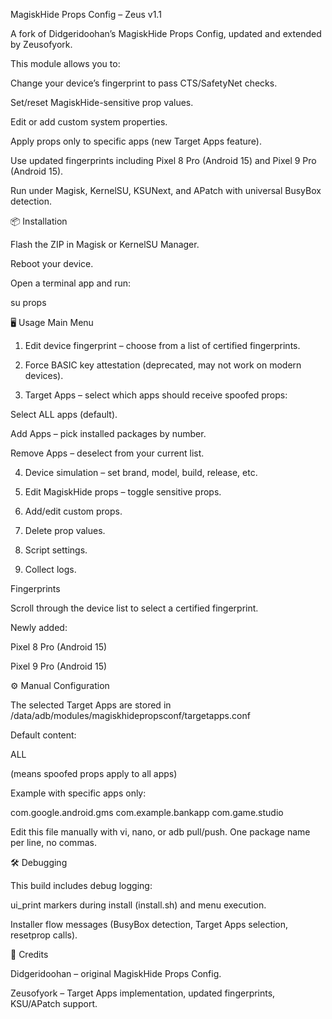 MagiskHide Props Config – Zeus v1.1

A fork of Didgeridoohan’s MagiskHide Props Config, updated and extended by Zeusofyork.



This module allows you to:

Change your device’s fingerprint to pass CTS/SafetyNet checks.

Set/reset MagiskHide-sensitive prop values.

Edit or add custom system properties.

Apply props only to specific apps (new Target Apps feature).

Use updated fingerprints including Pixel 8 Pro (Android 15) and Pixel 9 Pro (Android 15).

Run under Magisk, KernelSU, KSUNext, and APatch with universal BusyBox detection.

📦 Installation

Flash the ZIP in Magisk or KernelSU Manager.

Reboot your device.

Open a terminal app and run:

  su
  props

🖥️ Usage
Main Menu

1. Edit device fingerprint – choose from a list of certified fingerprints.

2. Force BASIC key attestation (deprecated, may not work on modern devices).

3. Target Apps – select which apps should receive spoofed props:

Select ALL apps (default).

Add Apps – pick installed packages by number.

Remove Apps – deselect from your current list.

4. Device simulation – set brand, model, build, release, etc.

5. Edit MagiskHide props – toggle sensitive props.

6. Add/edit custom props.

7. Delete prop values.

8. Script settings.

9. Collect logs.

Fingerprints

Scroll through the device list to select a certified fingerprint.

Newly added:

Pixel 8 Pro (Android 15)

Pixel 9 Pro (Android 15)


⚙️ Manual Configuration

The selected Target Apps are stored in /data/adb/modules/magiskhidepropsconf/targetapps.conf



Default content:


  ALL





(means spoofed props apply to all apps)

Example with specific apps only:

  com.google.android.gms
  com.example.bankapp
  com.game.studio


Edit this file manually with vi, nano, or adb pull/push.
One package name per line, no commas.





🛠️ Debugging

This build includes debug logging:

ui_print markers during install (install.sh) and menu execution.

Installer flow messages (BusyBox detection, Target Apps selection, resetprop calls).

🙏 Credits

Didgeridoohan – original MagiskHide Props Config.

Zeusofyork – Target Apps implementation, updated fingerprints, KSU/APatch support.










